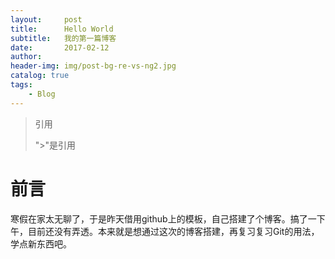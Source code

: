 ```yaml
---
layout:     post
title:      Hello World
subtitle:   我的第一篇博客
date:       2017-02-12
author:     
header-img: img/post-bg-re-vs-ng2.jpg
catalog: true
tags:
    - Blog
---
```

>引用
>
>">"是引用
>


# 前言
寒假在家太无聊了，于是昨天借用github上的模板，自己搭建了个博客。搞了一下午，目前还没有弄透。本来就是想通过这次的博客搭建，再复习复习Git的用法，学点新东西吧。         
